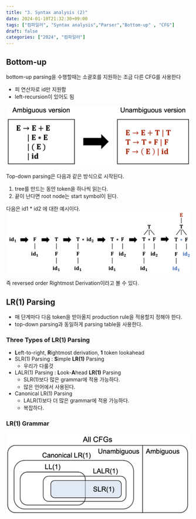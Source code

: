 ```yaml
---
title: "3. Syntax analysis (2)"
date: 2024-01-10T21:32:30+09:00
tags: ["컴파일러", "Syntax analysis","Parser","Bottom-up" , "CFG"]
draft: false
categories: ["2024", "컴파일러"]
---
```


## Bottom-up
bottom-up parsing을 수행할때는 소괄호를 지원하는 조금 다른 CFG를 사용한다
- 피 연산자로 id만 지원함
- left-recursion이 있어도 됨

![CFG](https://github.com/246p/blog/blob/main/Hugo/blog/content/post/compiler/3_2.CFG.png?raw=true)

Top-down parsing은 다음과 같은 방식으로 시작된다.
1. tree를 만드는 동안 token을 하나씩 읽는다.
2. 끝이 난다면 root node는 start symbol이 된다.

다음은 id1 * id2 에 대한 예시이다.
![Parse](https://github.com/246p/blog/blob/main/Hugo/blog/content/post/compiler/3_2.Parse.png?raw=true)

즉 reversed order Rightmost Derivation이라고 볼 수 있다.

## LR(1) Parsing
- 매 단계마다 다음 token을 받아올지 production rule을 적용할지 정해야 한다.
- top-down parsing과 동일하게 parsing table을 사용한다.

### Three Types of LR(1) Parsing
- **L**eft-to-right, **R**ightmost derivation, **1** token lookahead
- SLR(1) Parsing : **S**imple **LR(1)** Parsing  
  - 우리가 다룰것
- LALR(1) Parsing : **L**ook-**A**head **LR(1)** Parsing
  - SLR(1)보다 많은 grammar에 적용 가능하다.
  - 많은 언어에서 사용된다.
- Canonical LR(1) Parsing
  - LALR(1)보다 더 많은 grammar에 적용 가능하다.
  - 복잡하다.

### LR(1) Grammar

![Grammar_diagram](https://github.com/246p/blog/blob/main/Hugo/blog/content/post/compiler/3_2.Grammar_diagram.png?raw=true)